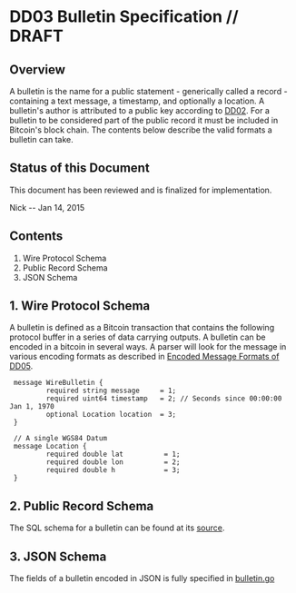 <!-- title: Bulletins Def -->

DD03 Bulletin Specification // DRAFT
===========================

Overview
--------

A bulletin is the name for a public statement - generically called a record - containing a text message, a timestamp, and optionally a location.
A bulletin's author is attributed to a public key according to [DD02](/author).
For a bulletin to be considered part of the public record it must be included in Bitcoin's block chain.
The contents below describe the valid formats a bulletin can take.

Status of this Document
-----------------------

This document has been reviewed and is finalized for implementation.


Nick -- Jan 14, 2015



Contents
--------
1. Wire Protocol Schema
2. Public Record Schema
3. JSON Schema

## 1. Wire Protocol Schema

A bulletin is defined as a Bitcoin transaction that contains the following protocol buffer in a series of data carrying outputs.
A bulletin can be encoded in a bitcoin in several ways. 
A parser will look for the message in various encoding formats as described in [Encoded Message Formats of DD05](/encode-formats).

     message WireBulletin {
             required string message     = 1;
             required uint64 timestamp   = 2; // Seconds since 00:00:00 Jan 1, 1970
             optional Location location  = 3;
     }

     // A single WGS84 Datum
     message Location {
             required double lat          = 1;
             required double lon          = 2;
             required double h            = 3;
     }


## 2. Public Record Schema

The SQL schema for a bulletin can be found at its [source](https://github.com/soapboxsys/ombudslib/blob/master/protocol/schema.sql).

## 3. JSON Schema

The fields of a bulletin encoded in JSON is fully specified in [bulletin.go](https://github.com/soapboxsys/ombudslib/blob/master/ombjson/responses.go)
